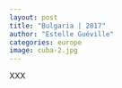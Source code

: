 ```yaml
---
layout: post
title: "Bulgaria | 2017"
author: "Estelle Guéville"
categories: europe
image: cuba-2.jpg
---
```


XXX